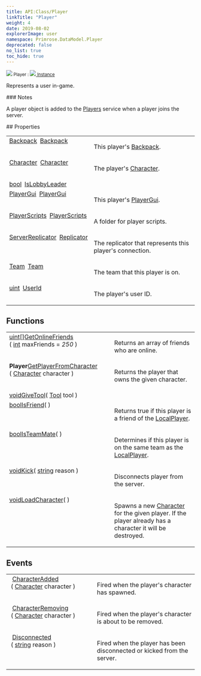 ```yaml
---
title: API:Class/Player
linkTitle: "Player"
weight: 4
date: 2019-08-02
explorerImage: user
namespace: Primrose.DataModel.Player
deprecated: false
no_list: true
toc_hide: true
---
```

<small class="inheritance">
<span class="" href="/docs/api-reference/Class/Player"><img src="/icons/silk/user.png"/>&nbsp;Player</span>&nbsp;:&nbsp;<a class="" href="/docs/api-reference/Class/Instance"><img src="/icons/silk/default.png"/>&nbsp;Instance</a></small>
<p class="summary">

Represents a user in-game.

</p>
### Notes
<p class="remarks">
A player object is added to the <a href="/docs/api-reference/Class/Players/" >Players</a> service when a player joins the server.
</p> 
## Properties
 
<table class="studiohide">
<tbody>
<tr class="function-row ">
<td style="vertical-align:top;white-space:normal;">
<div>
<a class="type" href="/docs/api-reference/Class/Backpack">Backpack</a><span class="method-body" style="text-indent: -2em; padding-left: 0.5em"><a class="name" href="Backpack">Backpack</a></span></td>
<td style="vertical-align:top;white-space:normal;">
<p>
This player's <a href="/docs/api-reference/Class/Backpack/" >Backpack</a>.
</p></td>
</tr>

<tr class="function-row ">
<td style="vertical-align:top;white-space:normal;">
<div>
<a class="type" href="/docs/api-reference/Class/Character">Character</a><span class="method-body" style="text-indent: -2em; padding-left: 0.5em"><a class="name" href="Character">Character</a></span></td>
<td style="vertical-align:top;white-space:normal;">
<p>
The player's <a href="/docs/api-reference/Class/Character/" >Character</a>.
</p></td>
</tr>

<tr class="function-row ">
<td style="vertical-align:top;white-space:normal;">
<div>
<a class="type" href="/docs/api-reference/System/Primitives#boolean">bool</a><span class="method-body" style="text-indent: -2em; padding-left: 0.5em"><a class="name" href="IsLobbyLeader">IsLobbyLeader</a></span></td>
<td style="vertical-align:top;white-space:normal;">
</td>
</tr>

<tr class="function-row ">
<td style="vertical-align:top;white-space:normal;">
<div>
<a class="type" href="/docs/api-reference/Class/PlayerGui">PlayerGui</a><span class="method-body" style="text-indent: -2em; padding-left: 0.5em"><a class="name" href="PlayerGui">PlayerGui</a></span></td>
<td style="vertical-align:top;white-space:normal;">
<p>
This player's <a href="/docs/api-reference/Class/PlayerGui/" >PlayerGui</a>.
</p></td>
</tr>

<tr class="function-row ">
<td style="vertical-align:top;white-space:normal;">
<div>
<a class="type" href="/docs/api-reference/Class/PlayerScripts">PlayerScripts</a><span class="method-body" style="text-indent: -2em; padding-left: 0.5em"><a class="name" href="PlayerScripts">PlayerScripts</a></span></td>
<td style="vertical-align:top;white-space:normal;">
<p>
A folder for player scripts.
</p></td>
</tr>

<tr class="function-row ">
<td style="vertical-align:top;white-space:normal;">
<div>
<a class="type" href="/docs/api-reference/Class/ServerReplicator">ServerReplicator</a><span class="method-body" style="text-indent: -2em; padding-left: 0.5em"><a class="name" href="Replicator">Replicator</a></span></td>
<td style="vertical-align:top;white-space:normal;">
<p>
The replicator that represents this player's connection.
</p></td>
</tr>

<tr class="function-row ">
<td style="vertical-align:top;white-space:normal;">
<div>
<a class="type" href="/docs/api-reference/Class/Team">Team</a><span class="method-body" style="text-indent: -2em; padding-left: 0.5em"><a class="name" href="Team">Team</a></span></td>
<td style="vertical-align:top;white-space:normal;">
<p>
The team that this player is on.
</p></td>
</tr>

<tr class="function-row ">
<td style="vertical-align:top;white-space:normal;">
<div>
<a class="type" href="/docs/api-reference/System/Primitives#uint32">uint</a><span class="method-body" style="text-indent: -2em; padding-left: 0.5em"><a class="name" href="UserId">UserId</a></span></td>
<td style="vertical-align:top;white-space:normal;">
<p>
The player's user ID.
</p></td>
</tr>

</tbody>
</table>
 
## Functions
 
<table class="studiohide">
<tbody>
<tr class="function-row ">
<td style="vertical-align:top;white-space:normal;">
<div>
<span><a class="type" href="/docs/api-reference/System/Primitives#uint32">uint</a>[]</span><span class="method-body" style="text-indent: -2em;"><a class="method-name  " href="GetOnlineFriends">GetOnlineFriends</a></span><span style="display: inline-block">( <span class="param" style="white-space: nowrap"><a class="type" href="/docs/api-reference/System/Primitives#int32">int</a> maxFriends = <i>250</i></span> )</span></span></div></td>
<td style="vertical-align:top;white-space:normal;">
<p>
Returns an array of friends who are online.
</p></td>
</tr>

<tr class="function-row ">
<td style="vertical-align:top;white-space:normal;">
<div>
<b class="page-type">Player</b><span class="method-body" style="text-indent: -2em;"><a class="method-name  " href="GetPlayerFromCharacter">GetPlayerFromCharacter</a></span><span style="display: inline-block">( <span class="param" style="white-space: nowrap"><a class="type" href="/docs/api-reference/Class/Character">Character</a> character</span> )</span></span></div></td>
<td style="vertical-align:top;white-space:normal;">
<p>
Returns the player that owns the given character.
</p></td>
</tr>

<tr class="function-row ">
<td style="vertical-align:top;white-space:normal;">
<div>
<a class="type" href="/docs/api-reference/System/void">void</a><span class="method-body" style="text-indent: -2em;"><a class="method-name  " href="GiveTool">GiveTool</a></span><span style="display: inline-block">( <span class="param" style="white-space: nowrap"><a class="type" href="/docs/api-reference/Class/Tool">Tool</a> tool</span> )</span></span></div></td>
<td style="vertical-align:top;white-space:normal;">
</td>
</tr>

<tr class="function-row ">
<td style="vertical-align:top;white-space:normal;">
<div>
<a class="type" href="/docs/api-reference/System/Primitives#boolean">bool</a><span class="method-body" style="text-indent: -2em;"><a class="method-name  " href="IsFriend">IsFriend</a></span><span style="display: inline-block">( <span class="param" style="white-space: nowrap"></span> )</span></span></div></td>
<td style="vertical-align:top;white-space:normal;">
<p>
Returns true if this player is a friend of the <a href="/docs/api-reference/Class/Players/LocalPlayer" >LocalPlayer</a>.
</p></td>
</tr>

<tr class="function-row ">
<td style="vertical-align:top;white-space:normal;">
<div>
<a class="type" href="/docs/api-reference/System/Primitives#boolean">bool</a><span class="method-body" style="text-indent: -2em;"><a class="method-name  " href="IsTeamMate">IsTeamMate</a></span><span style="display: inline-block">( <span class="param" style="white-space: nowrap"></span> )</span></span></div></td>
<td style="vertical-align:top;white-space:normal;">
<p>
Determines if this player is on the same team as the <a href="/docs/api-reference/Class/Players/LocalPlayer" >LocalPlayer</a>.
</p></td>
</tr>

<tr class="function-row ">
<td style="vertical-align:top;white-space:normal;">
<div>
<a class="type" href="/docs/api-reference/System/void">void</a><span class="method-body" style="text-indent: -2em;"><a class="method-name  " href="Kick">Kick</a></span><span style="display: inline-block">( <span class="param" style="white-space: nowrap"><a class="type" href="/docs/api-reference/System/string">string</a> reason</span> )</span></span></div></td>
<td style="vertical-align:top;white-space:normal;">
<p>
Disconnects player from the server.
</p></td>
</tr>

<tr class="function-row ">
<td style="vertical-align:top;white-space:normal;">
<div>
<a class="type" href="/docs/api-reference/System/void">void</a><span class="method-body" style="text-indent: -2em;"><a class="method-name  " href="LoadCharacter">LoadCharacter</a></span><span style="display: inline-block">( <span class="param" style="white-space: nowrap"></span> )</span></span></div></td>
<td style="vertical-align:top;white-space:normal;">
<p>
Spawns a new <a href="/docs/api-reference/Class/Player/Character" >Character</a> for the given player. If the player already has a character it will be destroyed.
</p></td>
</tr>

</tbody>
</table>
 
## Events
 
<table class="studiohide">
<tbody>
<tr class="function-row ">
<td style="vertical-align:top;white-space:normal;">
<span class="event-body" style="text-indent: -2em; padding-left: 0.5em"><a class="event-name " href="CharacterAdded">CharacterAdded</a></span><span style="display: inline-block">&nbsp;( <span class="param" style="white-space: nowrap"><a class="type" href="/docs/api-reference/Class/Character">Character</a> character</span> )</span></span></td>
<td style="vertical-align:top;white-space:normal;">
<p>
Fired when the player's character has spawned.
</p></td>
</tr>

<tr class="function-row ">
<td style="vertical-align:top;white-space:normal;">
<span class="event-body" style="text-indent: -2em; padding-left: 0.5em"><a class="event-name " href="CharacterRemoving">CharacterRemoving</a></span><span style="display: inline-block">&nbsp;( <span class="param" style="white-space: nowrap"><a class="type" href="/docs/api-reference/Class/Character">Character</a> character</span> )</span></span></td>
<td style="vertical-align:top;white-space:normal;">
<p>
Fired when the player's character is about to be removed.
</p></td>
</tr>

<tr class="function-row ">
<td style="vertical-align:top;white-space:normal;">
<span class="event-body" style="text-indent: -2em; padding-left: 0.5em"><a class="event-name " href="Disconnected">Disconnected</a></span><span style="display: inline-block">&nbsp;( <span class="param" style="white-space: nowrap"><a class="type" href="/docs/api-reference/System/string">string</a> reason</span> )</span></span></td>
<td style="vertical-align:top;white-space:normal;">
<p>
Fired when the player has been disconnected or kicked from the server.
</p></td>
</tr>

</tbody>
</table>
<b>
</b>
<div class="inheritors">
<ul class="root">
</ul>
</div>
